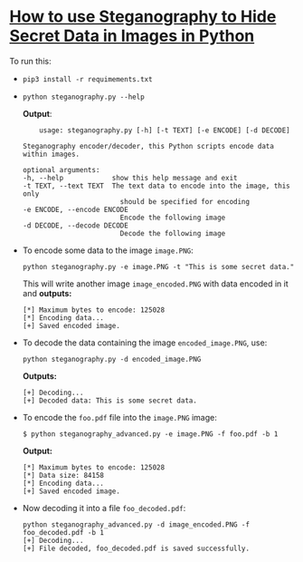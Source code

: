 # [How to use Steganography to Hide Secret Data in Images in Python](https://www.thepythoncode.com/article/hide-secret-data-in-images-using-steganography-python)
To run this:
- `pip3 install -r requimements.txt`
-
    ```
    python steganography.py --help
    ```
    **Output**:
    ```
        usage: steganography.py [-h] [-t TEXT] [-e ENCODE] [-d DECODE]

    Steganography encoder/decoder, this Python scripts encode data within images.

    optional arguments:
    -h, --help            show this help message and exit
    -t TEXT, --text TEXT  The text data to encode into the image, this only
                            should be specified for encoding
    -e ENCODE, --encode ENCODE
                            Encode the following image
    -d DECODE, --decode DECODE
                            Decode the following image
    ```
- To encode some data to the image `image.PNG`:
    ```
    python steganography.py -e image.PNG -t "This is some secret data."
    ```
    This will write another image `image_encoded.PNG` with data encoded in it and **outputs:**
    ```
    [*] Maximum bytes to encode: 125028
    [*] Encoding data...
    [+] Saved encoded image.
    ```
- To decode the data containing the image `encoded_image.PNG`, use:
    ```
    python steganography.py -d encoded_image.PNG
    ```
    **Outputs:**
    ```
    [+] Decoding...
    [+] Decoded data: This is some secret data.
    ```

- To encode the `foo.pdf` file into the `image.PNG` image:
    ```
    $ python steganography_advanced.py -e image.PNG -f foo.pdf -b 1
    ```
    **Output:**
    ```
    [*] Maximum bytes to encode: 125028
    [*] Data size: 84158
    [*] Encoding data...
    [+] Saved encoded image.
    ```
- Now decoding it into a file `foo_decoded.pdf`:
    ```
    python steganography_advanced.py -d image_encoded.PNG -f foo_decoded.pdf -b 1
    [+] Decoding...
    [+] File decoded, foo_decoded.pdf is saved successfully.
    ```
